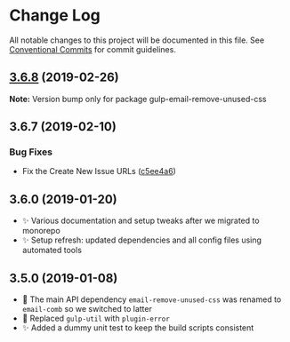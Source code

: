 # Change Log

All notable changes to this project will be documented in this file.
See [Conventional Commits](https://conventionalcommits.org) for commit guidelines.

## [3.6.8](https://gitlab.com/codsen/codsen/compare/gulp-email-remove-unused-css@3.6.7...gulp-email-remove-unused-css@3.6.8) (2019-02-26)

**Note:** Version bump only for package gulp-email-remove-unused-css





## 3.6.7 (2019-02-10)

### Bug Fixes

- Fix the Create New Issue URLs ([c5ee4a6](https://gitlab.com/codsen/codsen/commit/c5ee4a6))

## 3.6.0 (2019-01-20)

- ✨ Various documentation and setup tweaks after we migrated to monorepo
- ✨ Setup refresh: updated dependencies and all config files using automated tools

## 3.5.0 (2019-01-08)

- 🔧 The main API dependency `email-remove-unused-css` was renamed to `email-comb` so we switched to latter
- 🔧 Replaced `gulp-util` with `plugin-error`
- ✨ Added a dummy unit test to keep the build scripts consistent
